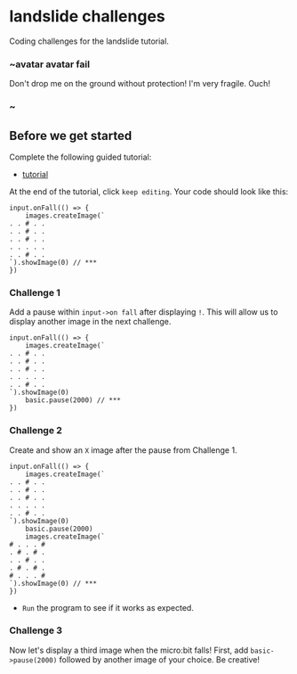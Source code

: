 # landslide challenges

Coding challenges for the landslide tutorial.

### ~avatar avatar fail

Don't drop me on the ground without protection! I'm very fragile. Ouch!

### ~

## Before we get started

Complete the following guided tutorial:

* [tutorial](/lessons/landslide/tutorial)

At the end of the tutorial, click `keep editing`. Your code should look like this:

```
input.onFall(() => {
    images.createImage(`
. . # . .
. . # . .
. . # . .
. . . . .
. . # . .
`).showImage(0) // ***
})
```

### Challenge 1

Add a pause within `input->on fall` after displaying `!`. This will allow us to display another image in the next challenge.

```
input.onFall(() => {
    images.createImage(`
. . # . .
. . # . .
. . # . .
. . . . .
. . # . .
`).showImage(0)
    basic.pause(2000) // ***
})
```

### Challenge 2

Create and show an `X` image after the pause from Challenge 1.

```
input.onFall(() => {
    images.createImage(`
. . # . .
. . # . .
. . # . .
. . . . .
. . # . .
`).showImage(0)
    basic.pause(2000)
    images.createImage(`
# . . . #
. # . # .
. . # . .
. # . # .
# . . . #
`).showImage(0) // ***
})
```

* `Run` the program to see if it works as expected.

### Challenge 3

Now let's display a third image when the micro:bit falls! First, add `basic->pause(2000)` followed by another image of your choice. Be creative!

